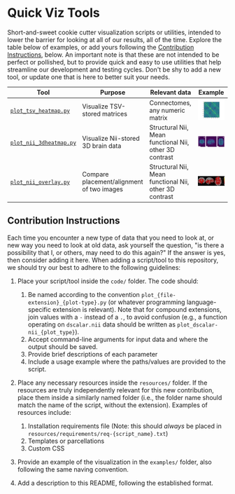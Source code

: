 # Quick Viz Tools
Short-and-sweet cookie cutter visualization scripts or utilities, intended to lower the barrier for looking at all of our results, all of the time. Explore the table below of examples, or add yours following the [Contribution Instructions](#Contribution-Instructions), below. An important note is that these are not intended to be perfect or pollished, but to provide quick and easy to use utilities that help streamline our development and testing cycles. Don't be shy to add a new tool, or update one that is here to better suit your needs.

| Tool | Purpose | Relevant data | Example |
|------|---------|---------------|---------|
| [`plot_tsv_heatmap.py`](./code/plot_tsv_heatmap.py)  | Visualize TSV-stored matrices  | Connectomes, any numeric matrix | ![plot_tsv_heatmap example](./examples/plot_tsv_heatmap.png)  |
| [`plot_nii_3dheatmap.py`](./code/plot_nii_3dheatmap.py)  | Visualize Nii-stored 3D brain data  | Structural Nii, Mean functional Nii, other 3D contrast | ![plot_nii_3dheatmap example](./examples/plot_nii_3dheatmap.png)  |
| [`plot_nii_overlay.py`](./code/plot_nii_overlay.py)  | Compare placement/alignment of two images  | Structural Nii, Mean functional Nii, other 3D contrast | ![plot_nii_overlay example](./examples/plot_nii_overlay.png)  |


## Contribution Instructions
Each time you encounter a new type of data that you need to look at, or new way you need to look at old data, ask yourself the question, "is there a possibility that I, or others, may need to do this again?" If the answer is yes, then consider adding it here. When adding a script/tool to this repository, we should try our best to adhere to the following guidelines:

1. Place your script/tool inside the `code/` folder. The code should:
   1. Be named according to the convention `plot_{file-extension}_{plot-type}.py` (or whatever programming language-specific extension is relevant). Note that for compound extensions, join values with a `-` instead of a `.`, to avoid confusion (e.g., a function operating on `dscalar.nii` data should be written as `plot_dscalar-nii_{plot_type}`). 
   2. Accept command-line arguments for input data and where the output should be saved.
   3. Provide brief descriptions of each parameter
   4. Include a usage example where the paths/values are provided to the script.

2. Place any necessary resources inside the `resources/` folder. If the resources are truly independently relevant for this new contribution, place them inside a similarly named folder (i.e., the folder name should match the name of the script, without the extension). Examples of resources include:
   1. Installation requirements file (Note: this should *always* be placed in `resources/requirements/req-{script_name}.txt`)
   2. Templates or parcellations
   3. Custom CSS

3. Provide an example of the visualization in the `examples/` folder, also following the same naving convention.

4. Add a description to this README, following the established format.

